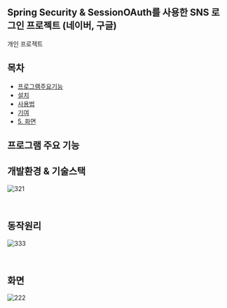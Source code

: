 ## Spring Security & SessionOAuth를 사용한 SNS 로그인 프로젝트 (네이버, 구글)
개인 프로젝트

## 목차
- [프로그램주요기능](#프로그램주요기능)
- [설치](#설치)
- [사용법](#사용법)
- [기여](#기여)
- [5. 화면](#화면)

## 프로그램 주요 기능

## 개발환경 & 기술스택
![321](https://github.com/leelife96/OAuthSession/assets/132639168/44347456-087d-4690-96d4-08a19ab31d8a) 

<br>

## 동작원리
![333](https://github.com/leelife96/OAuthSession/assets/132639168/535f5baa-094b-4c51-9837-d90f84af9958)

<br>

## 화면
![222](https://github.com/leelife96/OAuthSession/assets/132639168/797858e8-759e-4cde-b541-de8090b52025)
